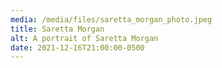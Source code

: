 ```yaml
---
media: /media/files/saretta_morgan_photo.jpeg
title: Saretta Morgan
alt: A portrait of Saretta Morgan
date: 2021-12-16T21:00:00-0500
---
```

